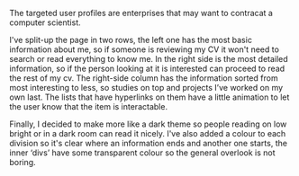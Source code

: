 The targeted user profiles are enterprises that may want to contracat a computer scientist.

I've split-up the page in two rows, the left one has the most basic information about me, so if someone is reviewing my CV it won't need to search or read everything to know me.
In the right side is the most detailed information, so if the person looking at it is interested can proceed to read the rest of my cv.
The right-side column has the information sorted from most interesting to less, so studies on top and projects I’ve worked on my own last.
The lists that have hyperlinks on them have a little animation to let the user know that the item is interactable.

Finally, I decided to make more like a dark theme so people reading on low bright or in a dark room can read it nicely. I've also added a colour to each division so it's clear where an information ends and another one starts, the inner ‘divs’ have some transparent colour so the general overlook is not boring. 
